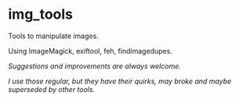 
# img_tools

Tools to manipulate images. 

Using ImageMagick, exiftool, feh, findimagedupes.

*Suggestions and improvements are always welcome.*

*I use those regular, but they have their quirks, may broke and maybe superseded by other tools.*
